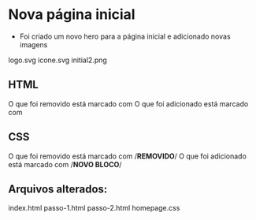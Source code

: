# Nova página inicial

- Foi criado um novo hero para a página inicial e adicionado novas imagens

logo.svg
icone.svg
initial2.png


## HTML 

O que foi removido está marcado com <!-- REMOVIDO -->
O que foi adicionado está marcado com <!-- NOVO BLOCO -->

## CSS

O que foi removido está marcado com /**REMOVIDO**/
O que foi adicionado está marcado com /**NOVO BLOCO**/

## Arquivos alterados:

index.html
passo-1.html
passo-2.html
homepage.css
